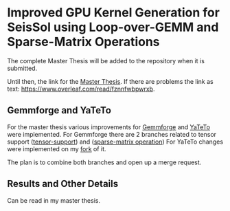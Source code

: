 # Improved GPU Kernel Generation for SeisSol using Loop-over-GEMM and Sparse-Matrix Operations

The complete Master Thesis will be added to the repository when it is submitted.

Until then, the link for the [Master Thesis](https://www.overleaf.com/read/fznnfwbpwrxb).
If there are problems the link as text: https://www.overleaf.com/read/fznnfwbpwrxb.

## Gemmforge and YaTeTo

For the master thesis various improvements for [Gemmforge](https://github.com/SeisSol/gemmforge) and [YaTeTo](https://github.com/SeisSol/yateto) were implemented.
For Gemmforge there are 2 branches related to tensor support ([tensor-support](https://github.com/SeisSol/gemmforge/tree/tensor-support)) and ([sparse-matrix operation](https://github.com/SeisSol/gemmforge/tree/tensor-support))
For YaTeTo changes were implemented on my [fork](https://github.com/ThrudPrimrose/yateto) of it.

The plan is to combine both branches and open up a merge request.

## Results and Other Details

Can be read in my master thesis.